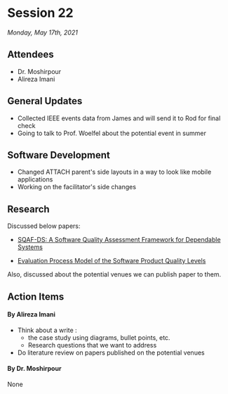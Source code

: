 # Session 22
*Monday, May 17th, 2021*

## Attendees

- Dr. Moshirpour
- Alireza Imani

## General Updates

- Collected IEEE events data from James and will send it to Rod for final check
- Going to talk to Prof. Woelfel about the potential event in summer

## Software Development

- Changed ATTACH parent's side layouts in a way to look like mobile applications
- Working on the facilitator's side changes

## Research

Discussed below papers:

- [SQAF-DS: A Software Quality Assessment Framework for Dependable Systems](../Research%20Notes/../Research%20Notes/SQAF-DS_%20A%20Software%20Quality%20Assessment%20Framework%20for%20Dependable%20Systems.md)

- [Evaluation Process Model of the Software Product Quality Levels](../Research%20Notes/Evaluation%20Process%20Model%20of%20the%20Software%20Product%20Quality%20Levels.md)

Also, discussed about the potential venues we can publish paper to them.

## Action Items

#### By Alireza Imani

- Think about a write :
  - the case study using diagrams, bullet points, etc.
  - Research questions that we want to address
- Do literature review on papers published on the potential venues

#### By Dr. Moshirpour
None
